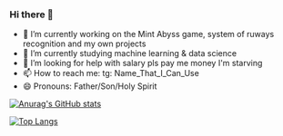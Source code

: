 ### Hi there 👋

- 🔭 I’m currently working on the Mint Abyss game, system of ruways recognition and my own projects
- 🌱 I’m currently studying machine learning & data science
- 🤔 I’m looking for help with salary pls pay me money I'm starving
- 📫 How to reach me: tg: Name_That_I_Can_Use
- 😄 Pronouns: Father/Son/Holy Spirit

[![Anurag's GitHub stats](https://github-readme-stats.vercel.app/api?username=A125X)](https://github.com/anuraghazra/github-readme-stats)

[![Top Langs](https://github-readme-stats.vercel.app/api/top-langs/?username=A125X&exclude_repo=Unity-Uni,AI-notebooks,Mac-Thermal-Pad-Tests&langs_count=10)](https://github.com/anuraghazra/github-readme-stats)
